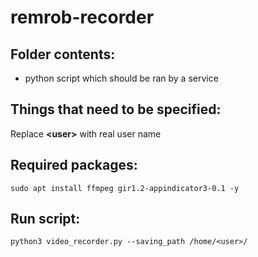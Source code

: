 # remrob-recorder
## Folder contents:
* python script which should be ran by a service
## Things that need to be specified:
Replace **\<user\>** with real user name
## Required packages:
```
sudo apt install ffmpeg gir1.2-appindicator3-0.1 -y
```
## Run script:
```
python3 video_recorder.py --saving_path /home/<user>/
```
